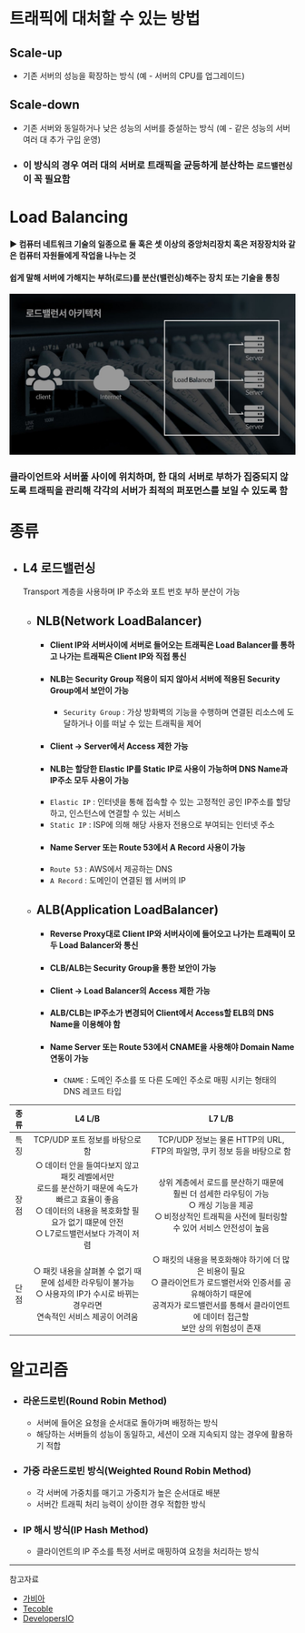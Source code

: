 # 트래픽에 대처할 수 있는 방법
## Scale-up
* 기존 서버의 성능을 확장하는 방식 (예 - 서버의 CPU를 업그레이드)
## Scale-down
* 기존 서버와 동일하거나 낮은 성능의 서버를 증설하는 방식 (예 - 같은 성능의 서버 여러 대 추가 구입 운영)
* ### 이 방식의 경우 여러 대의 서버로 트래픽을 균등하게 분산하는 `로드밸런싱`이 꼭 필요함

# Load Balancing
#### ▶ 컴퓨터 네트워크 기술의 일종으로 둘 혹은 셋 이상의 중앙처리장치 혹은 저장장치와 같은 컴퓨터 자원들에게 작업을 나누는 것
#### 쉽게 말해 서버에 가해지는 부하(로드)를 분산(밸런싱)해주는 장치 또는 기술을 통칭
![](./CS_IMG/Load_Balancing.jpg)
### 클라이언트와 서버풀 사이에 위치하며, 한 대의 서버로 부하가 집중되지 않도록 트래픽을 관리해 각각의 서버가 최적의 퍼포먼스를 보일 수 있도록 함

# 종류
* ## L4 로드밸런싱
    Transport 계층을 사용하며 IP 주소와 포트 번호 부하 분산이 가능
  * ## NLB(Network LoadBalancer)
    * #### Client IP와 서버사이에 서버로 들어오는 트래픽은 Load Balancer를 통하고 나가는 트래픽은 Client IP와 직접 통신
    * #### NLB는 Security Group 적용이 되지 않아서 서버에 적용된 Security Group에서 보안이 가능
      * `Security Group` : 가상 방화벽의 기능을 수행하며 연결된 리소스에 도달하거나 이를 떠날 수 있는 트래픽을 제어
    * #### Client → Server에서 Access 제한 가능
    * #### NLB는 할당한 Elastic IP를 Static IP로 사용이 가능하며 DNS Name과 IP주소 모두 사용이 가능
     * `Elastic IP` : 인터넷을 통해 접속할 수 있는 고정적인 공인 IP주소를 할당하고, 인스턴스에 연결할 수 있는 서비스
     * `Static IP` : ISP에 의해 해당 사용자 전용으로 부여되는 인터넷 주소
    * #### Name Server 또는 Route 53에서 A Record 사용이 가능
    * `Route 53` : AWS에서 제공하는 DNS
    * `A Record` : 도메인이 연결된 웹 서버의 IP
  * ## ALB(Application LoadBalancer)
    * #### Reverse Proxy대로 Client IP와 서버사이에 들어오고 나가는 트래픽이 모두 Load Balancer와 통신
    * #### CLB/ALB는 Security Group을 통한 보안이 가능
    * #### Client → Load Balancer의 Access 제한 가능
    * #### ALB/CLB는 IP주소가 변경되어 Client에서 Access할 ELB의 DNS Name을 이용해야 함
    * #### Name Server 또는 Route 53에서 CNAME을 사용해야 Domain Name 연동이 가능
        * `CNAME` : 도메인 주소를 또 다른 도메인 주소로 매핑 시키는 형태의 DNS 레코드 타입

| 종류  |                                                         L4 L/B                                                         |                                                           L7 L/B                                                           |
|:---:|:----------------------------------------------------------------------------------------------------------------------:|:--------------------------------------------------------------------------------------------------------------------------:|
| 특징  |                                                 TCP/UDP 포트 정보를 바탕으로 함                                                  |                                    TCP/UDP 정보는 물론 HTTP의 URL, FTP의 파일명, 쿠키 정보 등을 바탕으로 함                                     |
| 장점  | ○ 데이터 안을 들여다보지 않고 패킷 레벨에서만 <br/>로드를 분산하기 때문에 속도가 빠르고 효율이 좋음<br/> ○ 데이터의 내용을 복호화할 필요가 없기 떄문에 안전<br/> ○ L7로드밸런서보다 가격이 저렴 |          상위 계층에서 로드를 분산하기 때문에<br/> 훨씬 더 섬세한 라우팅이 가능<br/> ○ 캐싱 기능을 제공<br/> ○ 비정상적인 트래픽을 사전에 필터링할 수 있어 서비스 안전성이 높음           |
| 단점  |                  ○ 패킷 내용을 살펴볼 수 없기 때문에 섬세한 라우팅이 불가능<br/> ○ 사용자의 IP가 수시로 바뀌는 경우라면<br/>연속적인 서비스 제공이 어려움                  | ○ 패킷의 내용을 복호화해야 하기에 더 많은 비용이 필요<br/> ○ 클라이언트가 로드밸런서와 인증서를 공유해야하기 때문에<br/> 공격자가 로드밸런서를 통해서 클라이언트에 데이터 접근할<br/>보안 상의 위험성이 존재 |


# 알고리즘
* ### 라운드로빈(Round Robin Method)
  * 서버에 들어온 요청을 순서대로 돌아가며 배정하는 방식
  * 해당하는 서버들의 성능이 동일하고, 세션이 오래 지속되지 않는 경우에 활용하기 적합
* ### 가중 라운드로빈 방식(Weighted Round Robin Method)
  * 각 서버에 가중치를 매기고 가중치가 높은 순서대로 배분
  * 서버간 트래픽 처리 능력이 상이한 경우 적합한 방식
* ### IP 해시 방식(IP Hash Method)
  * 클라이언트의 IP 주소를 특정 서버로 매핑하여 요청을 처리하는 방식

<hr/>

참고자료
* [가비아](https://m.post.naver.com/viewer/postView.naver?volumeNo=27046347&memberNo=2521903)
* [Tecoble](https://tecoble.techcourse.co.kr/post/2021-11-07-load-balancing/)
* [DevelopersIO](https://dev.classmethod.jp/articles/load-balancing-types-and-algorithm/)